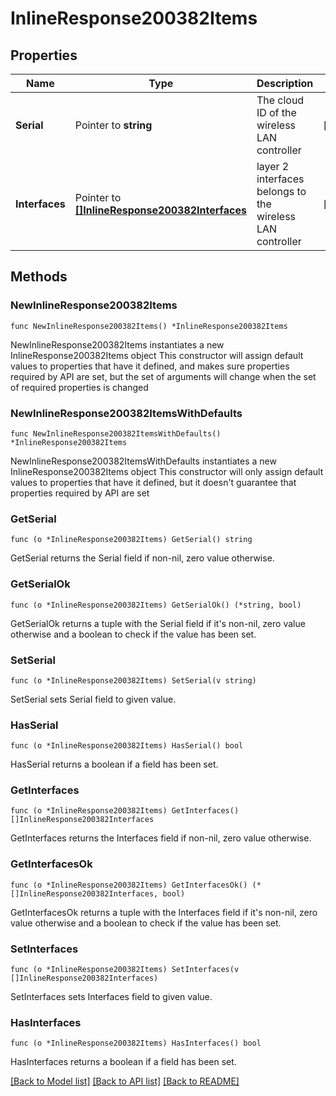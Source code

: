 # InlineResponse200382Items

## Properties

Name | Type | Description | Notes
------------ | ------------- | ------------- | -------------
**Serial** | Pointer to **string** | The cloud ID of the wireless LAN controller | [optional] 
**Interfaces** | Pointer to [**[]InlineResponse200382Interfaces**](InlineResponse200382Interfaces.md) | layer 2 interfaces belongs to the wireless LAN controller | [optional] 

## Methods

### NewInlineResponse200382Items

`func NewInlineResponse200382Items() *InlineResponse200382Items`

NewInlineResponse200382Items instantiates a new InlineResponse200382Items object
This constructor will assign default values to properties that have it defined,
and makes sure properties required by API are set, but the set of arguments
will change when the set of required properties is changed

### NewInlineResponse200382ItemsWithDefaults

`func NewInlineResponse200382ItemsWithDefaults() *InlineResponse200382Items`

NewInlineResponse200382ItemsWithDefaults instantiates a new InlineResponse200382Items object
This constructor will only assign default values to properties that have it defined,
but it doesn't guarantee that properties required by API are set

### GetSerial

`func (o *InlineResponse200382Items) GetSerial() string`

GetSerial returns the Serial field if non-nil, zero value otherwise.

### GetSerialOk

`func (o *InlineResponse200382Items) GetSerialOk() (*string, bool)`

GetSerialOk returns a tuple with the Serial field if it's non-nil, zero value otherwise
and a boolean to check if the value has been set.

### SetSerial

`func (o *InlineResponse200382Items) SetSerial(v string)`

SetSerial sets Serial field to given value.

### HasSerial

`func (o *InlineResponse200382Items) HasSerial() bool`

HasSerial returns a boolean if a field has been set.

### GetInterfaces

`func (o *InlineResponse200382Items) GetInterfaces() []InlineResponse200382Interfaces`

GetInterfaces returns the Interfaces field if non-nil, zero value otherwise.

### GetInterfacesOk

`func (o *InlineResponse200382Items) GetInterfacesOk() (*[]InlineResponse200382Interfaces, bool)`

GetInterfacesOk returns a tuple with the Interfaces field if it's non-nil, zero value otherwise
and a boolean to check if the value has been set.

### SetInterfaces

`func (o *InlineResponse200382Items) SetInterfaces(v []InlineResponse200382Interfaces)`

SetInterfaces sets Interfaces field to given value.

### HasInterfaces

`func (o *InlineResponse200382Items) HasInterfaces() bool`

HasInterfaces returns a boolean if a field has been set.


[[Back to Model list]](../README.md#documentation-for-models) [[Back to API list]](../README.md#documentation-for-api-endpoints) [[Back to README]](../README.md)


